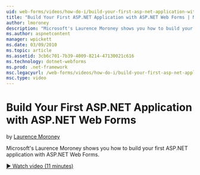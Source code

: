 ```yaml
---
uid: web-forms/videos/how-do-i/build-your-first-asp-net-application-with-asp-net-web-forms
title: "Build Your First ASP.NET Application with ASP.NET Web Forms | Microsoft Docs"
author: lmoroney
description: "Microsoft's Laurence Moroney shows you how to build your first ASP.NET application with ASP.NET Web Forms."
ms.author: aspnetcontent
manager: wpickett
ms.date: 03/09/2010
ms.topic: article
ms.assetid: 3cb6c701-7b39-4009-8214-47130021c616
ms.technology: dotnet-webforms
ms.prod: .net-framework
msc.legacyurl: /web-forms/videos/how-do-i/build-your-first-asp-net-application-with-asp-net-web-forms
msc.type: video
---
```

Build Your First ASP.NET Application with ASP.NET Web Forms
====================
by [Laurence Moroney](https://github.com/lmoroney)

Microsoft's Laurence Moroney shows you how to build your first ASP.NET application with ASP.NET Web Forms.

[&#9654; Watch video (11 minutes)](https://channel9.msdn.com/Blogs/ASP-NET-Site-Videos/build-your-first-asp-net-application-with-asp-net-web-forms)